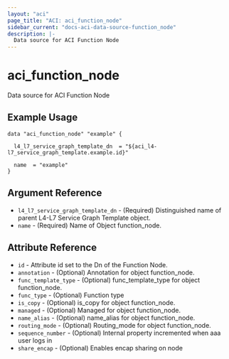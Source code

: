 ```yaml
---
layout: "aci"
page_title: "ACI: aci_function_node"
sidebar_current: "docs-aci-data-source-function_node"
description: |-
  Data source for ACI Function Node
---
```


# aci_function_node

Data source for ACI Function Node

## Example Usage

```hcl
data "aci_function_node" "example" {

  l4_l7_service_graph_template_dn  = "${aci_l4-l7_service_graph_template.example.id}"

  name  = "example"
}
```

## Argument Reference

- `l4_l7_service_graph_template_dn` - (Required) Distinguished name of parent L4-L7 Service Graph Template object.
- `name` - (Required) Name of Object function_node.

## Attribute Reference

- `id` - Attribute id set to the Dn of the Function Node.
- `annotation` - (Optional) Annotation for object function_node.
- `func_template_type` - (Optional) func_template_type for object function_node.
- `func_type` - (Optional) Function type
- `is_copy` - (Optional) is_copy for object function_node.
- `managed` - (Optional) Managed for object function_node.
- `name_alias` - (Optional) name_alias for object function_node.
- `routing_mode` - (Optional) Routing_mode for object function_node.
- `sequence_number` - (Optional) Internal property incremented when aaa user logs in
- `share_encap` - (Optional) Enables encap sharing on node
